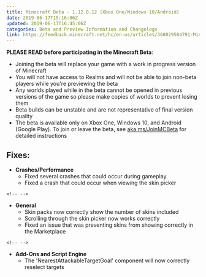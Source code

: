 ```yaml
---
title: Minecraft Beta - 1.12.0.12 (Xbox One/Windows 10/Android)
date: 2019-06-17T15:16:06Z
updated: 2019-06-17T16:45:06Z
categories: Beta and Preview Information and Changelogs
link: https://feedback.minecraft.net/hc/en-us/articles/360029584791-Minecraft-Beta-1-12-0-12-Xbox-One-Windows-10-Android-
---
```


**PLEASE READ before participating in the Minecraft Beta**:

-   Joining the beta will replace your game with a work in progress version of Minecraft
-   You will not have access to Realms and will not be able to join non-beta players while you\'re previewing the beta
-   Any worlds played while in the beta cannot be opened in previous versions of the game so please make copies of worlds to prevent losing them
-   Beta builds can be unstable and are not representative of final version quality
-   The beta is available only on Xbox One, Windows 10, and Android (Google Play). To join or leave the beta, see [aka.ms/JoinMCBeta](https://aka.ms/JoinMCBeta) for detailed instructions 

## **Fixes:**

-   **Crashes/Performance**
    -   Fixed several crashes that could occur during gameplay
    -   Fixed a crash that could occur when viewing the skin picker 

```{=html}
<!-- -->
```
-   **General**
    -   Skin packs now correctly show the number of skins included
    -   Scrolling through the skin picker now works correctly
    -   Fixed an issue that was preventing skins from showing correctly in the Marketplace 

```{=html}
<!-- -->
```
-   **Add-Ons and Script Engine**
    -   The \'NearestAttackableTargetGoal\' component will now correctly reselect targets
